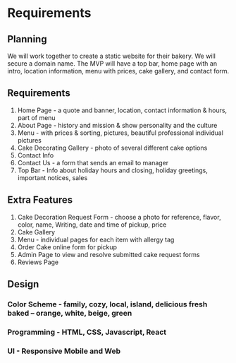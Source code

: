 # Requirements
## Planning
We will work together to create a static website for their bakery. We will secure a domain name. The MVP will have a top bar, home page with an intro, location information, menu with prices, cake gallery, and contact form.

## Requirements
1. Home Page - a quote and banner, location, contact information & hours, part of menu
2. About Page - history and mission & show personality and the culture
3. Menu - with prices & sorting, pictures, beautiful professional individual pictures
4. Cake Decorating Gallery - photo of several different cake options
5. Contact Info
6. Contact Us - a form that sends an email to manager
7. Top Bar - Info about holiday hours and closing, holiday greetings, important notices, sales

## Extra Features
1. Cake Decoration Request Form - choose a photo for reference, flavor, color, name, Writing, date and time of pickup, price
2. Cake Gallery
3. Menu - individual pages for each item with allergy tag
4. Order Cake online form for pickup
5. Admin Page to view and resolve submitted cake request forms
6. Reviews Page

## Design
### Color Scheme - family, cozy, local, island, delicious fresh baked  – orange, white, beige, green
### Programming - HTML, CSS, Javascript, React
### UI - Responsive Mobile and Web
